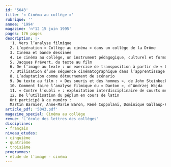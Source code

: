 ```yaml
---
id: '5043'
title: '« Cinéma au collège »'
rubrique: ''
annee: '1994'
magazine: 'n°12 15 juin 1995'
pages: 176 pages
description: |-
  '1. Vers l’analyse filmique
  2. L’opération « Collège au cinéma » dans un collège de la Drôme
  3. Cinéma et bande dessinée
  4. Le cinéma au collège, un instrument pédagogique, culturel et formateur : « Les Visiteurs du soir », de Marcel Carné
  5. Jacques Prévert, du texte au film
  6. De l’image au texte : un exercice de transposition à partir de « L’Ours », de Jean-Jacques Annaud
  7. Utilisation d’une séquence cinématographique dans l’apprentissage d’un paramètre narratif : la focalisation
  8. L’adaptation comme détournement de scénario
  9. Du texte au film : « Des souris et des hommes », de John Steinbeck
  10. Comment faire l’analyse filmique du « Danton », d’Andrzej Wajda
  11. « Contre l’oubli » : exploitation interdisciplinaire de courts métrages d’Amnesty international
  12. De l’utilisation du péplum en cours de latin
  Ont participé à ce numéro :
  Martin Barnier, Anne-Marie Baron, René Coppolani, Dominique Gallaup-Pertusa, Jeanine Hugodot, Jean Perlein, Bruno Rémy, Béatrice Roussel, Daniel Salles, Michel Thiébaut et Francis Vanoye'
article_pdf: '5043.pdf'
magazine_special: Cinéma au collège
revue: 'L’école des lettres des collèges'
disciplines:
- français
niveau_etudes:
- cinquième
- quatrième
- troisième
programmes:
- étude de l’image - cinéma
---
```

